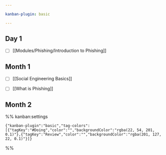 ```yaml
---

kanban-plugin: basic

---
```


## Day 1

- [ ] [[Modules/Phishing/Introduction to Phishing]]


## Month 1

- [ ] [[Social Engineering Basics]]
- [ ] [[What is Phishing]]


## Month 2





%% kanban:settings
```
{"kanban-plugin":"basic","tag-colors":[{"tagKey":"#Doing","color":"","backgroundColor":"rgba(22, 54, 201, 0.1)"},{"tagKey":"Review","color":"","backgroundColor":"rgba(201, 127, 22, 0.1)"}]}
```
%%